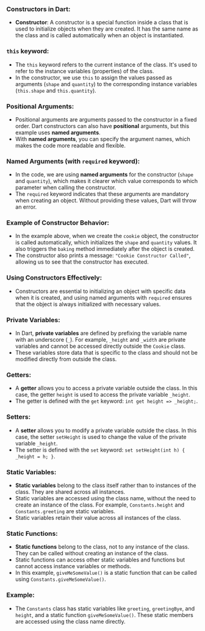 ### Constructors in Dart:

- **Constructor**: A constructor is a special function inside a class that is used to initialize objects when they are created. It has the same name as the class and is called automatically when an object is instantiated.

### `this` keyword:
- The `this` keyword refers to the current instance of the class. It's used to refer to the instance variables (properties) of the class.
- In the constructor, we use `this` to assign the values passed as arguments (`shape` and `quantity`) to the corresponding instance variables (`this.shape` and `this.quantity`).

### Positional Arguments:
- Positional arguments are arguments passed to the constructor in a fixed order. Dart constructors can also have **positional** arguments, but this example uses **named arguments**.
- With **named arguments**, you can specify the argument names, which makes the code more readable and flexible.

### Named Arguments (with `required` keyword):
- In the code, we are using **named arguments** for the constructor (`shape` and `quantity`), which makes it clearer which value corresponds to which parameter when calling the constructor.
- The `required` keyword indicates that these arguments are mandatory when creating an object. Without providing these values, Dart will throw an error.

### Example of Constructor Behavior:
- In the example above, when we create the `cookie` object, the constructor is called automatically, which initializes the `shape` and `quantity` values. It also triggers the `baking` method immediately after the object is created.
- The constructor also prints a message: `"Cookie Constructor Called"`, allowing us to see that the constructor has executed.

### Using Constructors Effectively:
- Constructors are essential to initializing an object with specific data when it is created, and using named arguments with `required` ensures that the object is always initialized with necessary values.

### Private Variables:
- In Dart, **private variables** are defined by prefixing the variable name with an underscore (`_`). For example, `_height` and `_width` are private variables and cannot be accessed directly outside the `Cookie` class.
- These variables store data that is specific to the class and should not be modified directly from outside the class.

### Getters:
- A **getter** allows you to access a private variable outside the class. In this case, the getter `height` is used to access the private variable `_height`.
- The getter is defined with the `get` keyword: `int get height => _height;`.

### Setters:
- A **setter** allows you to modify a private variable outside the class. In this case, the setter `setHeight` is used to change the value of the private variable `_height`.
- The setter is defined with the `set` keyword: `set setHeight(int h) { _height = h; }`.

### Static Variables:
- **Static variables** belong to the class itself rather than to instances of the class. They are shared across all instances.
- Static variables are accessed using the class name, without the need to create an instance of the class. For example, `Constants.height` and `Constants.greeting` are static variables.
- Static variables retain their value across all instances of the class.

### Static Functions:
- **Static functions** belong to the class, not to any instance of the class. They can be called without creating an instance of the class.
- Static functions can access other static variables and functions but cannot access instance variables or methods.
- In this example, `giveMeSomeValue()` is a static function that can be called using `Constants.giveMeSomeValue()`.

### Example:
- The `Constants` class has static variables like `greeting`, `greetingBye`, and `height`, and a static function `giveMeSomeValue()`. These static members are accessed using the class name directly.

